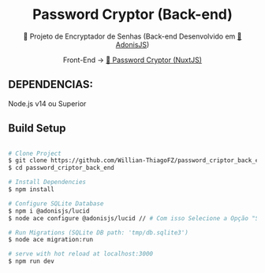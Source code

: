 <h1 align="center">Password Cryptor (Back-end)</h1>

<p align="center">🚀 Projeto de Encryptador de Senhas (Back-end Desenvolvido em <a href="https://docs.adonisjs.com/guides/introduction">🔗 AdonisJS</a>) </p>

<p align="center"> Front-End -> <a href="https://github.com/Willian-ThiagoFZ/password_cryptor_front_end">🔗 Password Cryptor (NuxtJS)</a></p>

## DEPENDENCIAS:
<p> Node.js v14 ou Superior</p>

## Build Setup

```bash

# Clone Project
$ git clone https://github.com/Willian-ThiagoFZ/password_criptor_back_end.git
$ cd password_criptor_back_end

# Install Dependencies
$ npm install

# Configure SQLite Database
$ npm i @adonisjs/lucid
$ node ace configure @adonisjs/lucid // # Com isso Selecione a Opção "SQLITE", e depois "In the Terminal"

# Run Migrations (SQLite DB path: 'tmp/db.sqlite3')
$ node ace migration:run

# serve with hot reload at localhost:3000
$ npm run dev

```
